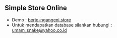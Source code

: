 ## Simple Store Online
+ Demo : <a href="http://berjo-ngangeni.store/" target="_blank">berjo-ngangeni.store</a>
+ Untuk mendapatkan database silahkan hubungi : umam_snake@yahoo.co.id
